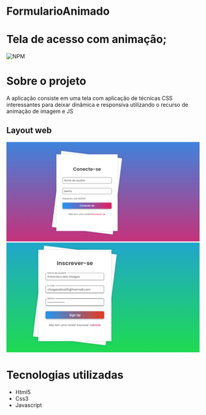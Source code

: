 # FormularioAnimado
# Tela de acesso com animação;
![NPM](https://img.shields.io/npm/l/react)

# Sobre o projeto
A aplicação consiste em uma tela com aplicação de técnicas CSS interessantes para deixar dinâmica e  responsiva utilizando o recurso de animação de imagem e JS

## Layout web
![Web 1](https://github.com/Franksilva959/FormularioAnimado/blob/main/Formul%C3%A1rio.png) 
![Web 2](https://github.com/Franksilva959/FormularioAnimado/blob/main/formularioverso.png) 

# Tecnologias utilizadas
- Html5
- Css3
- Javascript

